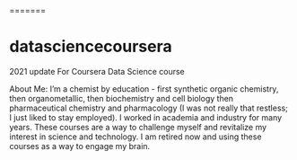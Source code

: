 
=======
# datasciencecoursera
2021 update
For Coursera Data Science course

About Me: I’m a chemist by education - first synthetic organic chemistry, then organometallic, then biochemistry and cell biology then pharmaceutical chemistry and pharmacology (I was not really that restless; I just liked to stay employed). I worked in academia and industry for many years. These courses are a way to challenge myself and revitalize my interest in science and technology. I am retired now and using these courses as a way to engage my brain.


